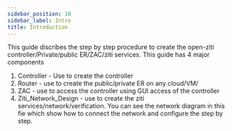 ```yaml
---
sidebar_position: 10
sidebar_label: Intro
title: Introduction
---
```


This guide discribes the step by step procedure to create the open-ziti controller/Private/public ER/ZAC/ziti services.
This guide has 4 major components

1. Controller           - Use to create the controller
2. Router               - use to create the public/private ER on any cloud/VM/
3. ZAC                  - use to access the controller using GUI access of the controller
4. Ziti_Network_Design  - use to create the ziti services/network/verification. You can see the network diagram in this fie which show how to connect the network and configure the step by step.
